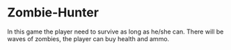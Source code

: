 # Zombie-Hunter
In this game the player need to survive as long as he/she can. There will be waves of zombies, the player can buy health and ammo.
